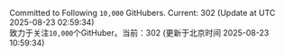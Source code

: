 Committed to Following `10,000` GitHubers. Current: <!-- FOLLOWING_COUNT -->302<!-- FOLLOWING_COUNT --> (Update at UTC <!-- LAST_UPDATED -->2025-08-23 02:59:34<!-- LAST_UPDATED -->)<br>
致力于关注`10,000`个GitHuber。当前：<!-- FOLLOWING_COUNT -->302<!-- FOLLOWING_COUNT --> (更新于北京时间 <!-- LAST_UPDATED_CST -->2025-08-23 10:59:34<!-- LAST_UPDATED_CST -->)
